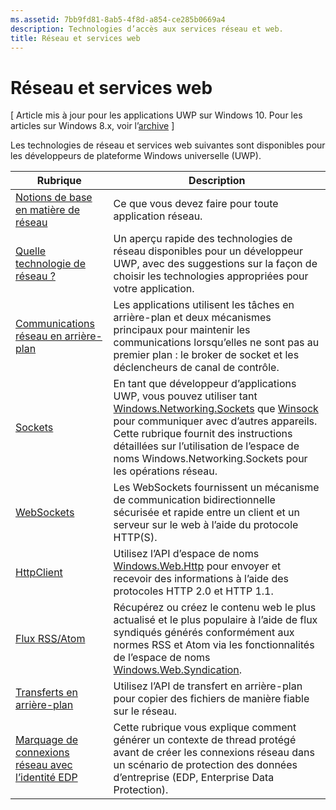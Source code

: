 ```yaml
---
ms.assetid: 7bb9fd81-8ab5-4f8d-a854-ce285b0669a4
description: Technologies d’accès aux services réseau et web.
title: Réseau et services web
---
```


# Réseau et services web

\[ Article mis à jour pour les applications UWP sur Windows 10. Pour les articles sur Windows 8.x, voir l’[archive](http://go.microsoft.com/fwlink/p/?linkid=619132) \]

Les technologies de réseau et services web suivantes sont disponibles pour les développeurs de plateforme Windows universelle (UWP).

| Rubrique                                                                                   | Description                                                                      |
|-----------------------------------------------------------------------------------------|----------------------------------------------------------------------------------|
| [Notions de base en matière de réseau](networking-basics.md)                                               | Ce que vous devez faire pour toute application réseau.                     |
| [Quelle technologie de réseau ?](which-networking-technology.md)                          | Un aperçu rapide des technologies de réseau disponibles pour un développeur UWP, avec des suggestions sur la façon de choisir les technologies appropriées pour votre application.               |
| [Communications réseau en arrière-plan](network-communications-in-the-background.md) | Les applications utilisent les tâches en arrière-plan et deux mécanismes principaux pour maintenir les communications lorsqu’elles ne sont pas au premier plan : le broker de socket et les déclencheurs de canal de contrôle.                  |
| [Sockets](sockets.md)                                                                   | En tant que développeur d’applications UWP, vous pouvez utiliser tant [Windows.Networking.Sockets](https://msdn.microsoft.com/en-us/library/windows/apps/xaml/windows.networking.sockets.aspx) que [Winsock](https://msdn.microsoft.com/library/windows/desktop/ms737523) pour communiquer avec d’autres appareils. Cette rubrique fournit des instructions détaillées sur l’utilisation de l’espace de noms Windows.Networking.Sockets pour les opérations réseau. |
| [WebSockets](websockets.md)                                                             | Les WebSockets fournissent un mécanisme de communication bidirectionnelle sécurisée et rapide entre un client et un serveur sur le web à l’aide du protocole HTTP(S).                 |
| [HttpClient](httpclient.md)                                                             | Utilisez l’API d’espace de noms [Windows.Web.Http](https://msdn.microsoft.com/library/windows/apps/dn279692) pour envoyer et recevoir des informations à l’aide des protocoles HTTP 2.0 et HTTP 1.1.             |
| [Flux RSS/Atom](web-feeds.md)                                                          | Récupérez ou créez le contenu web le plus actualisé et le plus populaire à l’aide de flux syndiqués générés conformément aux normes RSS et Atom via les fonctionnalités de l’espace de noms [Windows.Web.Syndication](https://msdn.microsoft.com/library/windows/apps/br243632).                   |
| [Transferts en arrière-plan](background-transfers.md)                                         | Utilisez l’API de transfert en arrière-plan pour copier des fichiers de manière fiable sur le réseau.           |
| [Marquage de connexions réseau avec l’identité EDP](tagging_network_connections_with_edp_identity.md) | Cette rubrique vous explique comment générer un contexte de thread protégé avant de créer les connexions réseau dans un scénario de protection des données d’entreprise (EDP, Enterprise Data Protection). |

<!--HONumber=Mar16_HO5-->



